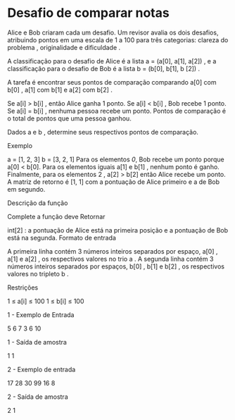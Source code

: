# Desafio de comparar notas

Alice e Bob criaram cada um desafio. Um revisor avalia os dois desafios, atribuindo pontos em uma
escala de 1 a 100 para três categorias: clareza do problema , originalidade e dificuldade .

A classificação para o desafio de Alice é a lista a = (a[0], a[1], a[2]) , e a classificação para o
desafio de Bob é a lista b = (b[0], b[1], b [2]) .

A tarefa é encontrar seus pontos de comparação comparando a[0] com b[0] , a[1] com b[1] e a[2] com b[2] .

Se a[i] > b[i] , então Alice ganha 1 ponto.
Se a[i] < b[i] , Bob recebe 1 ponto.
Se a[i] = b[i] , nenhuma pessoa recebe um ponto.
Pontos de comparação é o total de pontos que uma pessoa ganhou.

Dados a e b , determine seus respectivos pontos de comparação.

Exemplo

a = [1, 2, 3]
b = [3, 2, 1]
Para os elementos *0*, Bob recebe um ponto porque a[0] < b[0].
Para os elementos iguais a[1] e b[1] , nenhum ponto é ganho.
Finalmente, para os elementos 2 , a[2] > b[2] então Alice recebe um ponto.
A matriz de retorno é [1, 1] com a pontuação de Alice primeiro e a de Bob em segundo.

Descrição da função

Complete a função deve Retornar

int[2] : a pontuação de Alice está na primeira posição e a pontuação de Bob está na segunda.
Formato de entrada

A primeira linha contém 3 números inteiros separados por espaço, a[0] , a[1] e a[2] , os respectivos valores
no trio a .
A segunda linha contém 3 números inteiros separados por espaços, b[0] , b[1] e b[2] , os respectivos valores
no tripleto b .

Restrições

1 ≤ a[i] ≤ 100
1 ≤ b[i] ≤ 100

1 - Exemplo de Entrada

5 6 7
3 6 10

1 - Saída de amostra

1 1

2 - Exemplo de entrada

17 28 30
99 16 8

2 - Saída de amostra

2 1
